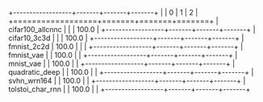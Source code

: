 +------------------+-------+-------+-------+
|                  | 0     | 1     | 2     |
+==================+=======+=======+=======+
| cifar100_allcnnc |       |       | 100.0 |
+------------------+-------+-------+-------+
| cifar10_3c3d     |       |       | 100.0 |
+------------------+-------+-------+-------+
| fmnist_2c2d      | 100.0 |       |       |
+------------------+-------+-------+-------+
| fmnist_vae       |       | 100.0 |       |
+------------------+-------+-------+-------+
| mnist_vae        |       | 100.0 |       |
+------------------+-------+-------+-------+
| quadratic_deep   |       | 100.0 |       |
+------------------+-------+-------+-------+
| svhn_wrn164      |       | 100.0 |       |
+------------------+-------+-------+-------+
| tolstoi_char_rnn |       | 100.0 |       |
+------------------+-------+-------+-------+